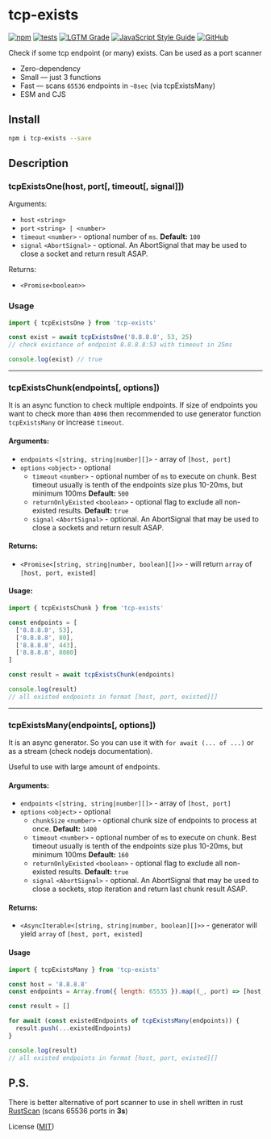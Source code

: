 # tcp-exists
[![npm](https://img.shields.io/npm/v/tcp-exists)](https://www.npmjs.com/package/tcp-exists)
[![tests](https://img.shields.io/github/workflow/status/JerryCauser/tcp-exists/tests?label=tests&logo=github)](https://github.com/JerryCauser/tcp-exists/actions/workflows/tests.yml)
[![LGTM Grade](https://img.shields.io/lgtm/grade/javascript/github/JerryCauser/tcp-exists)](https://lgtm.com/projects/g/JerryCauser/tcp-exists)
[![JavaScript Style Guide](https://img.shields.io/badge/code_style-standard-brightgreen.svg)](https://standardjs.com)
[![GitHub](https://img.shields.io/github/license/JerryCauser/tcp-exists)](https://github.com/JerryCauser/tcp-exists/blob/master/LICENSE)

Check if some tcp endpoint (or many) exists. Can be used as a port scanner

- Zero-dependency
- Small — just 3 functions
- Fast — scans `65536` endpoints in `~8sec` (via tcpExistsMany)
- ESM and CJS 

## Install

```bash
npm i tcp-exists --save
```

## Description

### tcpExistsOne(host, port[, timeout[, signal]])
Arguments:
- `host` `<string>`
- `port` `<string> | <number>`
- `timeout` `<number>` - optional number of `ms`. **Default:** `100`
- `signal` `<AbortSignal>` - optional. An AbortSignal that may be used to close a socket and return result ASAP.

Returns:
- `<Promise<boolean>>`

### Usage
```javascript
import { tcpExistsOne } from 'tcp-exists'

const exist = await tcpExistsOne('8.8.8.8', 53, 25)
// check existance of endpoint 8.8.8.8:53 with timeout in 25ms

console.log(exist) // true
```

---


### tcpExistsChunk(endpoints[, options])
It is an async function to check multiple endpoints. If size of endpoints you want to check more than `4096` then recommended to use generator function `tcpExistsMany` or increase `timeout`.

#### Arguments:
- `endpoints` `<[string, string|number][]>` - array of `[host, port]`
- `options` `<object>` - optional
    - `timeout` `<number>` - optional number of `ms` to execute on chunk. Best timeout usually is tenth of the endpoints size plus 10-20ms, but minimum 100ms **Default:** `500`
    - `returnOnlyExisted` `<boolean>` - optional flag to exclude all non-existed results. **Default:** `true`
    - `signal` `<AbortSignal>` - optional. An AbortSignal that may be used to close a sockets and return result ASAP.

#### Returns:
- `<Promise<[string, string|number, boolean][]>>` - will return `array` of `[host, port, existed]`


#### Usage:
```javascript
import { tcpExistsChunk } from 'tcp-exists'

const endpoints = [
  ['8.8.8.8', 53],
  ['8.8.8.8', 80],
  ['8.8.8.8', 443],
  ['8.8.8.8', 8080]
]

const result = await tcpExistsChunk(endpoints)

console.log(result)
// all existed endpoints in format [host, port, existed][]
```

---


### tcpExistsMany(endpoints[, options])
It is an async generator. So you can use it with `for await (... of ...)` or as a stream (check nodejs documentation).

Useful to use with large amount of endpoints.

#### Arguments:
- `endpoints` `<[string, string|number][]>` - array of `[host, port]`
- `options` `<object>` - optional
    - `chunkSize` `<number>` - optional chunk size of endpoints to process at once. **Default:** `1400`
    - `timeout` `<number>` - optional number of `ms` to execute on chunk. Best timeout usually is tenth of the endpoints size plus 10-20ms, but minimum 100ms **Default:** `160`
    - `returnOnlyExisted` `<boolean>` - optional flag to exclude all non-existed results. **Default:** `true`
    - `signal` `<AbortSignal>` - optional. An AbortSignal that may be used to close a sockets, stop iteration and return last chunk result ASAP.

#### Returns:
- `<AsyncIterable<[string, string|number, boolean][]>>` - generator will yield `array` of `[host, port, existed]`


#### Usage
```javascript
import { tcpExistsMany } from 'tcp-exists'

const host = '8.8.8.8'
const endpoints = Array.from({ length: 65535 }).map((_, port) => [host, port + 1]) // every port of 8.8.8.8

const result = []

for await (const existedEndpoints of tcpExistsMany(endpoints)) {
  result.push(...existedEndpoints) 
}

console.log(result)
// all existed endpoints in format [host, port, existed][]
```


## P.S.

There is better alternative of port scanner to use in shell written in rust [RustScan](https://github.com/RustScan/RustScan) (scans 65536 ports in **3s**)

License ([MIT](LICENSE))

